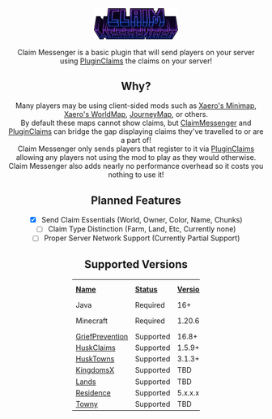 <div style="text-align: center;">
<img src="images/title.png" alt="Title" width="33%"/><br>

Claim Messenger is a basic plugin that will send players on your server using [PluginClaims] the claims on your server!

## Why?
Many players may be using client-sided mods such as [Xaero's Minimap], [Xaero's WorldMap], [JourneyMap], or others.<br>
By default these maps cannot show claims, but [ClaimMessenger] and [PluginClaims] can bridge the gap displaying claims they've travelled to or are a part of!
<br>
Claim Messenger only sends players that register to it via [PluginClaims] allowing any players not using the mod to play as they would otherwise.
<br>
Claim Messenger also adds nearly no performance overhead so it costs you nothing to use it!

## Planned Features
- [x] Send Claim Essentials (World, Owner, Color, Name, Chunks)
- [ ] Claim Type Distinction (Farm, Land, Etc, Currently none)
- [ ] Proper Server Network Support (Currently Partial Support)

## Supported Versions
<div style="width:50%;margin-left:25%;margin-right:25%;align: center;">
  <table style="width: 100%; table-layout: fixed; text-align: left;">
    <tr style="font-weight: bolder;text-decoration: underline">
        <td style="width:0.1%">Name</td>
        <td style="width:0.1%">Status</td>
        <td style="width:0.1%">Versions</td>
        <td style="width:0.1%">Tested Versions</td>
    </tr>
    <tr>
        <td>Java</td>
        <td>Required</td>
        <td>16+</td>
        <td>N/A</td>
    </tr>
    <tr>
        <td>Minecraft</td>
        <td>Required</td>
        <td>1.20.6+</td>
        <td>1.20.6, 1.21.4</td>
    </tr>
    <tr>
        <td><a href="https://www.spigotmc.org/resources/griefprevention.1884/">GriefPrevention</a></td>
        <td>Supported</td>
        <td>16.8+</td>
        <td>16.8.4</td>
    </tr>
    <tr>
        <td><a href="https://www.spigotmc.org/resources/huskclaims-1-17-1-21-modern-golden-shovel-land-claiming-fully-cross-server-compatible.114467/">HuskClaims</a></td>
        <td>Supported</td>
        <td>1.5.9+</td>
        <td>N/A</td>
    </tr>
    <tr>
        <td><a href="https://www.spigotmc.org/resources/husktowns-1-17-1-21-towny-style-claims-customizable-easy-to-use-works-cross-server.92672/">HuskTowns</a></td>
        <td>Supported</td>
        <td>3.1.3+</td>
        <td>3.1.3</td>
    </tr>
    <tr>
        <td><a href="https://www.spigotmc.org/resources/kingdomsx.77670/">KingdomsX</a></td>
        <td>Supported</td>
        <td>TBD</td>
        <td>N/A</td>
    </tr>
    <tr>
        <td><a href="https://www.spigotmc.org/resources/lands-%E2%AD%95-land-claim-plugin-%E2%9C%85-grief-prevention-protection-gui-management-nations-wars-1-21-support.53313/">Lands</a></td>
        <td>Supported</td>
        <td>TBD</td>
        <td>N/A</td>
    </tr>
    <tr>
        <td><a href="https://www.spigotmc.org/resources/residence-1-7-10-up-to-1-21.11480/">Residence</a></td>
        <td>Supported</td>
        <td>5.x.x.x</td>
        <td>N/A</td>
    </tr>
    <tr>
        <td><a href="https://www.spigotmc.org/resources/towny-advanced.72694/">Towny</a></td>
        <td>Supported</td>
        <td>TBD</td>
        <td>0.101.1.0</td>
    </tr>
</table>
</div>
</div>

[Title]: images/title.png
[Icon]: images/icon.png

[PluginClaims]: https://github.com/JustAHuman-xD/PluginClaims
[ClaimMessenger]: https://github.com/JustAHuman-xD/ClaimMessenger

[Xaero's Minimap]: https://modrinth.com/mod/xaeros-minimap
[Xaero's WorldMap]: https://modrinth.com/mod/xaeros-world-map
[JourneyMap]: https://modrinth.com/mod/journeymap

[GriefPrevention]: https://www.spigotmc.org/resources/griefprevention.1884/
[HuskClaims]: https://www.spigotmc.org/resources/huskclaims-1-17-1-21-modern-golden-shovel-land-claiming-fully-cross-server-compatible.114467/
[HuskTowns]: https://www.spigotmc.org/resources/husktowns-1-17-1-21-towny-style-claims-customizable-easy-to-use-works-cross-server.92672/
[KingdomsX]: https://www.spigotmc.org/resources/kingdomsx.77670/
[Lands]: https://www.spigotmc.org/resources/lands-%E2%AD%95-land-claim-plugin-%E2%9C%85-grief-prevention-protection-gui-management-nations-wars-1-21-support.53313/
[Residence]: https://www.spigotmc.org/resources/residence-1-7-10-up-to-1-21.11480/
[Towny]: https://www.spigotmc.org/resources/towny-advanced.72694/